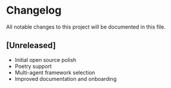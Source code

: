 # Changelog

All notable changes to this project will be documented in this file.

## [Unreleased]
- Initial open source polish
- Poetry support
- Multi-agent framework selection
- Improved documentation and onboarding 